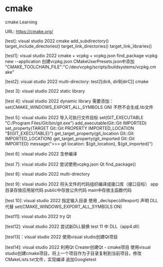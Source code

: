 # cmake
cmake Learning

URL: https://cmake.org/


[test]: visual studio 2022
cmake
add_subdirectory()
target_include_directories()
target_link_directories()
target_link_libraries()



[test1]: visual studio 2022
cmake + vcpkg + vcpkg.json
find_package
vcpkg new --application 创建vcpkg.json
CMakeUserPresets.json中添加 "CMAKE_TOOLCHAIN_FILE":"C:/dev/vcpkg/scripts/buildsystems/vcpkg.cmake"


[test2]: visual studio 2022
multi-directory: test2[dirA, dirB[dirC]]
cmake

[test 3]: visual studio 2022
static library


[test 4]: visual studio 2022
dynamic library
需要添加：set(CMAKE_WINDOWS_EXPORT_ALL_SYMBOLS ON)
不然不会生成.lib文件

[test 5]: visual studio 2022
导入可执行文件目标
set(GIT_EXECUTABLE "C:/Program Files/Git/bin/git.exe")
add_executable(Git::Git IMPORTED)
set_property(TARGET Git::Git PROPERTY IMPORTED_LOCATION "${GIT_EXECUTABLE}")
get_target_property(git_location Git::Git IMPORTED_LOCATION)
get_target_property(git_imported Git::Git IMPORTED)
message(">>> git location: ${git_location}, ${git_imported}")


[test 6] :visual studio 2022
含参编译

[test 7]: visual studio 2022
尝试使用vcpkg.json 
Qt
find_package()

[test 8]: visual studio 2022
multi-directory

[test 9]: visual studio 2022
将头文件的代码组织编译成接口库（接口目标）
app目录存放应用层代码
public中存放公共代码
main中存放主函数代码


[test 10]: visual studio 2022
指定输入目录
使用 _declspec(dllexport) 声明 DLL 代替 set(CMAKE_WINDOWS_EXPORT_ALL_SYMBOLS ON)


[test11]: visual studio 2022
try Qt


[test12]: visual studio 2022
尝试新DLL替换 test 11 中 DLL（app4.dll）


[test13]：visual studio 2022
使用visual studio创建Qt项目

[test14]: visual studio 2022
利用Qt Creater创建Qt - cmake项目
使用visual studio创建cmake项目，将上一个项目作为子目录复制到当前项目，修改CMakeLists.txt文件，实现编译
追加Googletest



